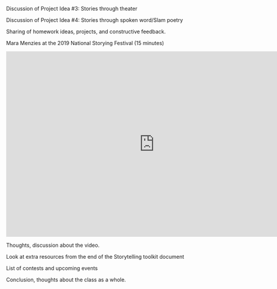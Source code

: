 Discussion of Project Idea #3: Stories through theater

Discussion of Project Idea #4: Stories through spoken word/Slam poetry 

Sharing of homework ideas, projects, and constructive feedback.

Mara Menzies at the 2019 National Storying Festival (15 minutes)

<iframe width="800" height="500" src="https://www.youtube.com/embed/V1AkEIyucn4?start1&end942;" title="YouTube video player" frameborder="0" allow="accelerometer; autoplay; clipboard-write; encrypted-media; gyroscope; picture-in-picture" allowfullscreen></iframe>

Thoughts, discussion about the video. 

Look at extra resources from the end of the Storytelling toolkit document

List of contests and upcoming events

Conclusion, thoughts about the class as a whole.
